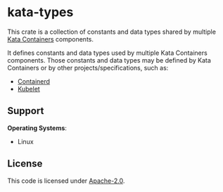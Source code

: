 # kata-types

This crate is a collection of constants and data types shared by multiple
[Kata Containers](https://github.com/kata-containers/kata-containers/) components.

It defines constants and data types used by multiple Kata Containers components. Those constants
and data types may be defined by Kata Containers or by other projects/specifications, such as:
- [Containerd](https://github.com/containerd/containerd)
- [Kubelet](https://github.com/kubernetes/kubelet)

## Support

**Operating Systems**:
- Linux

## License

This code is licensed under [Apache-2.0](../../../LICENSE).
